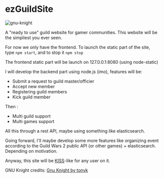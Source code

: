 ezGuildSite
===========

![gnu-knight](https://raw.githubusercontent.com/laryakan/ezGuildSite/master/frontend/img/banner273x296.png)

A "ready to use" guild website for gamer communities. This website will be the simpliest you ever seen.

For now we only have the frontend. To launch the static part of the site, type `npm start`, and to stop it `npm stop`
  
The frontend static part will be launch on 127.0.0.1:8080 (using node-static)

I will develop the backend part using node.js (imo), features will be:
- Submit a request to guild master/officier
- Accept new member
- Registering guild members
- Kick guild member

Then :
- Multi guild support
- Multi games support

All this through a rest API, maybe using something like elasticsearch.

Going forward, I'll maybe develop some more features like organizing event according to the Guild Wars 2 public API (or other games) + elasticsearch. Depending on motivation.

Anyway, this site will be [KISS](http://en.wikipedia.org/wiki/KISS_principle)-like for any user on it.

GNU Knight credits: [Gnu Knight by tonyk](https://openclipart.org/detail/14546/gnu-knight-by-tonyk)
